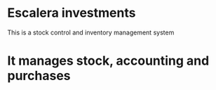 # Escalera investments
This is a stock control and inventory management system
# It manages stock, accounting and purchases